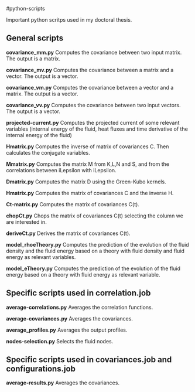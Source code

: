 #python-scripts

Important python scritps used in my doctoral thesis. 

**General scripts**
-------------------

__covariance_mm.py__ Computes the covariance between two input matrix. The output is a matrix.

__covariance_mv.py__ Computes the covariance between a matrix and a vector. The output is a vector.

__covariance_vm.py__ Computes the covariance between a vector and a matrix. The output is a vector.

__covariance_vv.py__ Computes the covariance between two input vectors. The output is a vector.

__projected-current.py__ Computes the projected current of some relevant variables (internal energy of the fluid, heat fluxes and time derivative of the internal energy of the fluid)

__Hmatrix.py__ Computes the inverse of matrix of covariances C. Then calculates the conjugate variables. 

__Mmatrix.py__ Computes the matrix M from K,L,N and S, and from the correlations between iLepsilon with iLepsilon.

__Dmatrix.py__ Computes the matrix D using the Green-Kubo kernels. 

__Hmatrix.py__ Computes the matrix of covariances C and the inverse H. 

__Ct-matrix.py__ Computes the matrix of covariances C(t). 

__chopCt.py__ Chops the matrix of covariances C(t) selecting the column we are interested in. 

__deriveCt.py__ Derives the matrix of covariances C(t). 

__model_rhoeTheory.py__ Computes the prediction of the evolution of the fluid density and the fluid energy based on a theory with fluid density and fluid energy as relevant variables.

__model_eTheory.py__ Computes the prediction of the evolution of the fluid energy based on a theory with fluid energy as relevant variable.

**Specific scripts used in correlation.job**
--------------------------------------------

__average-correlations.py__  Averages the correlation functions.

__average-covariances.py__ Averages the covariances. 

__average_profiles.py__ Averages the output profiles. 

__nodes-selection.py__ Selects the fluid nodes. 

**Specific scripts used in covariances.job and configurations.job**
-----------------------------------------------------------------
__average-results.py__ Averages the covariances. 

